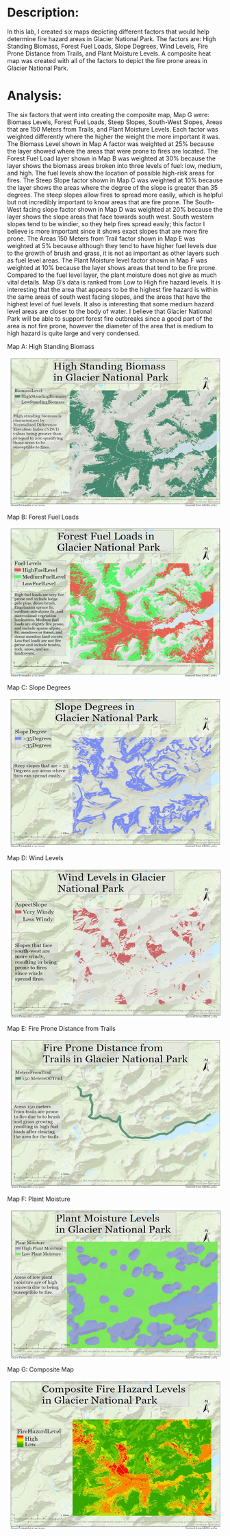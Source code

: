 # Description:
In this lab, I created six maps depicting different factors that would help determine fire hazard areas in Glacier National Park. The factors are: High Standing Biomass, Forest Fuel Loads, Slope Degrees, Wind Levels, Fire Prone Distance from Trails, and Plant Moisture Levels. A composite heat map was created with all of the factors to depict the fire prone areas in Glacier National Park.
# Analysis:
The six factors that went into creating the composite map, Map G were: Biomass Levels, Forest Fuel Loads, Steep Slopes, South-West Slopes, Areas that are 150 Meters from Trails, and Plant Moisture Levels. Each factor was weighted differently where the higher the weight the more important it was. The Biomass Level shown in Map A factor was weighted at 25% because the layer showed where the areas that were prone to fires are located. The Forest Fuel Load layer shown in Map B was weighted at 30% because the layer shows the biomass areas broken into three levels of fuel: low, medium, and high. The fuel levels show the location of possible high-risk areas for fires. The Steep Slope factor shown in Map C was weighted at 10% because the layer shows the areas where the degree of the slope is greater than 35 degrees. The steep slopes allow fires to spread more easily, which is helpful but not incredibly important to know areas that are fire prone. The South-West facing slope factor shown in Map D was weighted at 20% because the layer shows the slope areas that face towards south west. South western slopes tend to be windier, so they help fires spread easily; this factor I believe is more important since it shows exact slopes that are more fire prone. The Areas 150 Meters from Trail factor shown in Map E was weighted at 5% because although they tend to have higher fuel levels due to the growth of brush and grass, it is not as important as other layers such as fuel level areas. The Plant Moisture level factor shown in Map F was weighted at 10% because the layer shows areas that tend to be fire prone. Compared to the fuel level layer, the plant moisture does not give as much vital details. Map G’s data is ranked from Low to High fire hazard levels. It is interesting that the area that appears to be the highest fire hazard is within the same areas of south west facing slopes, and the areas that have the highest level of fuel levels. It also is interesting that some medium hazard level areas are closer to the body of water. I believe that Glacier National Park will be able to support forest fire outbreaks since a good part of the area is not fire prone, however the diameter of the area that is medium to high hazard is quite large and very condensed.  

Map A: High Standing Biomass
<p align = "center">
<img width = "500" height = "350" src ="https://github.com/fernandezgk/GISPortfolio/blob/main/FireProneAreas_GlacierNationalPark/HighStandingBiomass.png">
</p>
Map B: Forest Fuel Loads
<p align = "center">
<img width = "500" height = "350" src ="https://github.com/fernandezgk/GISPortfolio/blob/main/FireProneAreas_GlacierNationalPark/ForestFuelLoads.png">
</p>
 Map C: Slope Degrees
<p align = "center">
<img width = "500" height = "350" src ="https://github.com/fernandezgk/GISPortfolio/blob/main/FireProneAreas_GlacierNationalPark/SlopeDegrees.png">
</p>
Map D: Wind Levels
<p align = "center">
<img width = "500" height = "350" src ="https://github.com/fernandezgk/GISPortfolio/blob/main/FireProneAreas_GlacierNationalPark/WindLevels.png">
</p>
Map E: Fire Prone Distance from Trails
<p align = "center">
<img width = "500" height = "350" src ="https://github.com/fernandezgk/GISPortfolio/blob/main/FireProneAreas_GlacierNationalPark/FireProneTrail.png">
</p>
Map F: Plaint Moisture
<p align = "center">
<img width = "500" height = "350" src ="https://github.com/fernandezgk/GISPortfolio/blob/main/FireProneAreas_GlacierNationalPark/PlantMoisture.png">
</p>
Map G: Composite Map
<p align = "center">
<img width = "500" height = "350" src ="https://github.com/fernandezgk/GISPortfolio/blob/main/FireProneAreas_GlacierNationalPark/CompositeFireProne.png">
</p>
